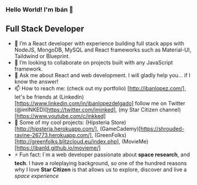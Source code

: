 ### Hello World! I'm Ibán 👋
## Full Stack Developer
- 🌱 I’m a React developer with experience building full stack apps with NodeJS, MongoDB, MySQL and React frameworks such as Material-UI, Taildwind or Blueprint.
- 👯 I’m looking to collaborate on projects built with any JavaScript framework. 
- 💬 Ask me about React and web development. I will gladly help you... if I know the answer!
- 📫 How to reach me: (check out my portfolio) [http://ibanlopez.com/], let's be friends at (LinkedIn)[https://www.linkedin.com/in/ibanlopezdelgado] follow me on Twitter (@imINKED)[https://twitter.com/iminked], (my Star Citizen channel)[https://www.youtube.com/c/inkked]
- 🚀 Some of my cool projects: (Hipsteria Store)[http://hipsteria.herokuapp.com/], (GameCademy)[https://shrouded-ravine-26773.herokuapp.com/], (GreenFolks)[http://greenfolks.blitzcloud.eu/index.php], (MovieMe)[https://ibanld.github.io/movieme/]
- ⚡ Fun fact: I´m a web developer passionate about **space research**, and **tech**. I have a roleplaying background, so one of the hundred reasons why I love **Star Citizen** is that allows us to explore, discover and live a *space experience*
